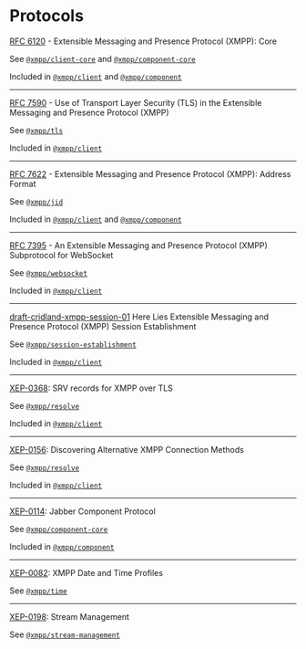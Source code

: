 # Protocols

[RFC 6120](https://tools.ietf.org/html/rfc6120) - Extensible Messaging and Presence Protocol (XMPP): Core

See [`@xmpp/client-core`](packages/client-core) and [`@xmpp/component-core`](packages/component-core)

Included in [`@xmpp/client`](packages/client) and [`@xmpp/component`](packages/component)

---

[RFC 7590](https://tools.ietf.org/html/rfc7590) - Use of Transport Layer Security (TLS) in the Extensible Messaging and Presence Protocol (XMPP)

See [`@xmpp/tls`](packages/tls)

Included in [`@xmpp/client`](packages/client)

---

<!-- [RFC 6121](https://tools.ietf.org/html/rfc6121) - Extensible Messaging and Presence Protocol (XMPP): Instant Messaging and Presence ✗ -->

<!-- --- -->

[RFC 7622](https://tools.ietf.org/html/rfc7622) - Extensible Messaging and Presence Protocol (XMPP): Address Format

See [`@xmpp/jid`](packages/jid)

Included in [`@xmpp/client`](packages/client) and [`@xmpp/component`](packages/component)

---

[RFC 7395](https://tools.ietf.org/html/rfc7395) - An Extensible Messaging and Presence Protocol (XMPP) Subprotocol for WebSocket

See [`@xmpp/websocket`](packages/websocket)

Included in [`@xmpp/client`](packages/client)

---

[draft-cridland-xmpp-session-01](https://tools.ietf.org/html/draft-cridland-xmpp-session-01) Here Lies Extensible Messaging and Presence Protocol (XMPP) Session Establishment

See [`@xmpp/session-establishment`](packages/session-establishment)

Included in [`@xmpp/client`](packages/client)

---

[XEP-0368](https://xmpp.org/extensions/xep-0368.html): SRV records for XMPP over TLS

See [`@xmpp/resolve`](packages/resolve)

Included in [`@xmpp/client`](packages/client)

---

[XEP-0156](https://xmpp.org/extensions/xep-0156.html): Discovering Alternative XMPP Connection Methods

See [`@xmpp/resolve`](packages/resolve)

Included in [`@xmpp/client`](packages/client)

---

[XEP-0114](https://xmpp.org/extensions/xep-0114.html): Jabber Component Protocol

See [`@xmpp/component-core`](packages/component-core)

Included in [`@xmpp/component`](packages/component)

---

[XEP-0082](https://xmpp.org/extensions/xep-0082.html): XMPP Date and Time Profiles

See [`@xmpp/time`](packages/time)

---

[XEP-0198](https://xmpp.org/extensions/xep-0198.html): Stream Management

See [`@xmpp/stream-management`](packages/stream-management)
